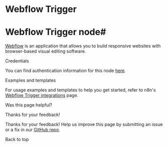# Webflow Trigger

[ ](https://github.com/n8n-io/n8n-docs/edit/main/docs/integrations/builtin/trigger-nodes/n8n-nodes-base.webflowtrigger.md "Edit this page")

# Webflow Trigger node#

[Webflow](https://webflow.com) is an application that allows you to build responsive websites with browser-based visual editing software.

Credentials

You can find authentication information for this node [here](../../credentials/webflow/).

Examples and templates

For usage examples and templates to help you get started, refer to n8n's [Webflow Trigger integrations](https://n8n.io/integrations/webflow-trigger/) page.

Was this page helpful? 

Thanks for your feedback! 

Thanks for your feedback! Help us improve this page by submitting an issue or a fix in our [GitHub repo](https://github.com/n8n-io/n8n-docs). 

Back to top 
